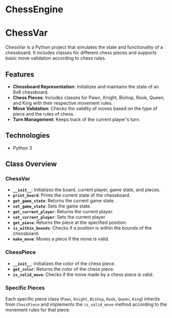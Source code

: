 # ChessEngine

# ChessVar

ChessVar is a Python project that simulates the state and functionality of a chessboard. It includes classes for different chess pieces and supports basic move validation according to chess rules.

## Features

- **Chessboard Representation**: Initializes and maintains the state of an 8x8 chessboard.
- **Chess Pieces**: Includes classes for Pawn, Knight, Bishop, Rook, Queen, and King with their respective movement rules.
- **Move Validation**: Checks the validity of moves based on the type of piece and the rules of chess.
- **Turn Management**: Keeps track of the current player's turn.

## Technologies

- Python 3

## Class Overview

### ChessVar

- **`__init__`**: Initializes the board, current player, game state, and pieces.
- **`print_board`**: Prints the current state of the chessboard.
- **`get_game_state`**: Returns the current game state.
- **`set_game_state`**: Sets the game state.
- **`get_current_player`**: Returns the current player.
- **`set_current_player`**: Sets the current player.
- **`get_piece`**: Returns the piece at the specified position.
- **`is_within_bounds`**: Checks if a position is within the bounds of the chessboard.
- **`make_move`**: Moves a piece if the move is valid.

### ChessPiece

- **`__init__`**: Initializes the color of the chess piece.
- **`get_color`**: Returns the color of the chess piece.
- **`is_valid_move`**: Checks if the move made by a chess piece is valid.

### Specific Pieces

Each specific piece class (`Pawn`, `Knight`, `Bishop`, `Rook`, `Queen`, `King`) inherits from `ChessPiece` and implements the `is_valid_move` method according to the movement rules for that piece.
